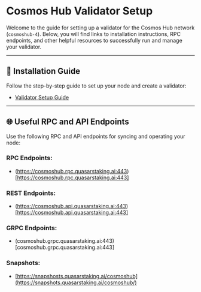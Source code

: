 # Cosmos Hub Validator Setup

Welcome to the guide for setting up a validator for the Cosmos Hub network (`cosmoshub-4`). Below, you will find links to installation instructions, RPC endpoints, and other helpful resources to successfully run and manage your validator.

---

## 📘 Installation Guide

Follow the step-by-step guide to set up your node and create a validator:

- [Validator Setup Guide](https://github.com/QuasarAI-hub/supported-chains/blob/main/cosmoshub/installation_guide.md)

---

## 🌐 Useful RPC and API Endpoints

Use the following RPC and API endpoints for syncing and operating your node:

### RPC Endpoints:
- (https://cosmoshub.rpc.quasarstaking.ai:443)[https://cosmoshub.rpc.quasarstaking.ai:443]

### REST Endpoints:
- (https://cosmoshub.api.quasarstaking.ai:443)[https://cosmoshub.api.quasarstaking.ai:443]

### GRPC Endpoints:
- (cosmoshub.grpc.quasarstaking.ai:443)[cosmoshub.grpc.quasarstaking.ai:443]

### Snapshots: 
- [https://snapshosts.quasarstaking.ai/cosmoshub](https://snapshots.quasarstaking.ai/cosmoshub/)

